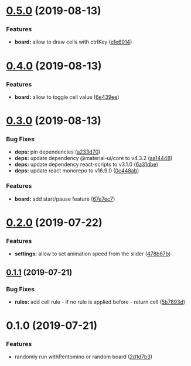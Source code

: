 # [0.5.0](https://github.com/KrzysztofKarol/game-of-life/compare/0.4.0...0.5.0) (2019-08-13)

### Features

- **board:** allow to draw cells with ctrlKey ([efe6914](https://github.com/KrzysztofKarol/game-of-life/commit/efe6914))

# [0.4.0](https://github.com/KrzysztofKarol/game-of-life/compare/0.3.0...0.4.0) (2019-08-13)

### Features

- **board:** allow to toggle cell value ([6e439ee](https://github.com/KrzysztofKarol/game-of-life/commit/6e439ee))

# [0.3.0](https://github.com/KrzysztofKarol/game-of-life/compare/0.2.0...0.3.0) (2019-08-13)

### Bug Fixes

- **deps:** pin dependencies ([a233d70](https://github.com/KrzysztofKarol/game-of-life/commit/a233d70))
- **deps:** update dependency @material-ui/core to v4.3.2 ([aa14448](https://github.com/KrzysztofKarol/game-of-life/commit/aa14448))
- **deps:** update dependency react-scripts to v3.1.0 ([6a31dbe](https://github.com/KrzysztofKarol/game-of-life/commit/6a31dbe))
- **deps:** update react monorepo to v16.9.0 ([0c448ab](https://github.com/KrzysztofKarol/game-of-life/commit/0c448ab))

### Features

- **board:** add start/pause feature ([67e7ec7](https://github.com/KrzysztofKarol/game-of-life/commit/67e7ec7))

# [0.2.0](https://github.com/KrzysztofKarol/game-of-life/compare/0.1.1...0.2.0) (2019-07-22)

### Features

- **settings:** allow to set animation speed from the slider ([478b67b](https://github.com/KrzysztofKarol/game-of-life/commit/478b67b))

## [0.1.1](https://github.com/KrzysztofKarol/game-of-life/compare/0.1.0...0.1.1) (2019-07-21)

### Bug Fixes

- **rules:** add cell rule - if no rule is applied before - return cell ([5b7893d](https://github.com/KrzysztofKarol/game-of-life/commit/5b7893d))

# 0.1.0 (2019-07-21)

### Features

- randomly run withPentomino or random board ([2d1d7b3](https://github.com/KrzysztofKarol/game-of-life/commit/2d1d7b3))
